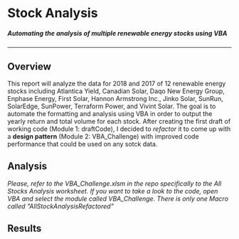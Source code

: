 # Stock Analysis
##### Automating the analysis of multiple renewable energy stocks using VBA
---

## Overview
This report will analyze the data for 2018 and 2017 of 12 renewable energy stocks including Atlantica Yield, Canadian Solar, Daqo New Energy Group, Enphase Energy, First Solar, Hannon Armstrong Inc., Jinko Solar, SunRun, SolarEdge, SunPower, Terraform Power, and Vivint Solar. The goal is to automate the formatting and analysis using VBA in order to output the yearly return and total volume for each stock. After creating the first draft of working code (Module 1: draftCode), I decided to *refactor* it to come up with a **design pattern** (Module 2: VBA_Challenge) with improved code performance that could be used on any sotck data.

## Analysis 
*Please, refer to the VBA_Challenge.xlsm in the repo specifically to the All Stocks Analysis worksheet. If you want to take a look to the code, open VBA and select the module called VBA_Challenge. There is only one Macro called "AllStockAnalysisRefactored"*

## Results
